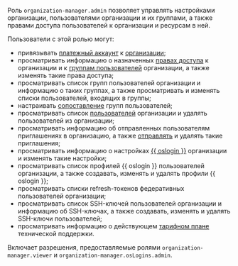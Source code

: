 Роль `organization-manager.admin` позволяет управлять настройками организации, пользователями организации и их группами, а также правами доступа пользователей к организации и ресурсам в ней.

Пользователи с этой ролью могут:
* привязывать [платежный аккаунт](../../billing/concepts/billing-account.md) к [организации](../../organization/concepts/organization.md);
* просматривать информацию о назначенных [правах доступа](../../iam/concepts/access-control/index.md) к организации и к [группам пользователей](../../organization/concepts/groups.md) организации, а также изменять такие права доступа;
* просматривать список групп пользователей организации и информацию о таких группах, а также просматривать и изменять списки пользователей, входящих в группы;
* настраивать [сопоставление](../../organization/concepts/add-federation.md#group-mapping) групп пользователей;
* просматривать список [пользователей](../../overview/roles-and-resources.md#users) организации и удалять пользователей из организации;
* просматривать информацию об отправленных пользователям приглашениях в организацию, а также [отправлять](../../organization/operations/add-account.md#send-invitation) и удалять такие приглашения;
* просматривать информацию о настройках [{{ oslogin }}](../../organization/concepts/os-login.md) организации и изменять такие настройки;
* просматривать список профилей {{ oslogin }} пользователей организации, а также создавать, изменять и удалять профили {{ oslogin }};
* просматривать списки refresh-токенов федеративных пользователей организации;
* просматривать список SSH-ключей пользователей организации и информацию об SSH-ключах, а также создавать, изменять и удалять SSH-ключи пользователей;
* просматривать информацию о действующем [тарифном плане](../../support/pricing.md#effective-plans) технической поддержки.

Включает разрешения, предоставляемые ролями `organization-manager.viewer` и `organization-manager.osLogins.admin`.
